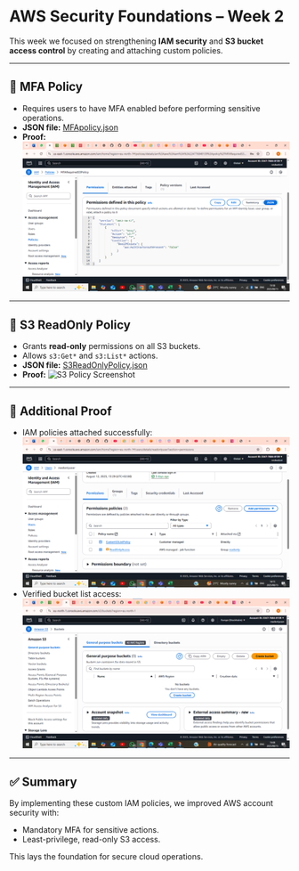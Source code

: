 # AWS Security Foundations – Week 2  

This week we focused on strengthening **IAM security** and **S3 bucket access control** by creating and attaching custom policies.  

---

## 🔑 MFA Policy  

- Requires users to have MFA enabled before performing sensitive operations.  
- **JSON file:** [MFApolicy.json](policies/MFApolicy.json)  
- **Proof:** ![MFA Policy Screenshot](screenshots/MFAPolicy.png)  

---

## 📂 S3 ReadOnly Policy  

- Grants **read-only** permissions on all S3 buckets.  
- Allows `s3:Get*` and `s3:List*` actions.  
- **JSON file:** [S3ReadOnlyPolicy.json](policies/S3ReadOnlyPolicy.json)  
- **Proof:** ![S3 Policy Screenshot](screenshots/S3ReadOnlyPolicy.png)  

---

## 📸 Additional Proof  

- IAM policies attached successfully: ![Attached Policies](screenshots/attachedpolicies.png)  
- Verified bucket list access: ![Bucket List](screenshots/bucketlist.png)  

---

## ✅ Summary  

By implementing these custom IAM policies, we improved AWS account security with:  
- Mandatory MFA for sensitive actions.  
- Least-privilege, read-only S3 access.  

This lays the foundation for secure cloud operations.  
